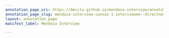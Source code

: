 ```yaml
---
annotation_page_uri: https://Amcclu.github.io/mendoza-interview/annotations/mendoza-interview-canvas-1-interviewee--directness.json
annotation_page_slug: mendoza-interview-canvas-1-interviewee--directness
layout: annotation_page
manifest_label: Mendoza Interview

---
```

